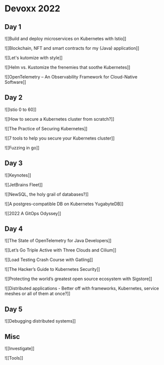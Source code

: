 # Devoxx 2022

## Day 1

![[Build and deploy microservices on Kubernetes with Istio]]

<div style="page-break-after: always;"></div>

![[Blockchain, NFT and smart contracts for my (Java) application]]

<div style="page-break-after: always;"></div>

![[Let's kutomize with style]]

<div style="page-break-after: always;"></div>


![[Helm vs. Kustomize the frenemies that soothe Kubernetes]]

<div style="page-break-after: always;"></div>


![[OpenTelemetry – An Observability Framework for Cloud-Native Software]]

<div style="page-break-after: always;"></div>

## Day 2

![[Istio 0 to 60]]

![[How to secure a Kubernetes cluster from scratch?]]

<div style="page-break-after: always;"></div>


![[The Practice of Securing Kubernetes]]

<div style="page-break-after: always;"></div>


![[7 tools to help you secure your Kubernetes cluster]]

<div style="page-break-after: always;"></div>


![[Fuzzing in go]]

<div style="page-break-after: always;"></div>


## Day 3

![[Keynotes]]

![[JetBrains Fleet]]

<div style="page-break-after: always;"></div>


![[NewSQL, the holy grail of databases?]]

<div style="page-break-after: always;"></div>


![[A postgres-compatible DB on Kubernetes YugabyteDB]]

<div style="page-break-after: always;"></div>


![[2022 A GitOps Odyssey]]

<div style="page-break-after: always;"></div>


## Day 4

![[The State of OpenTelemetry for Java Developers]]

<div style="page-break-after: always;"></div>


![[Let’s Go Triple Active with Three Clouds and Cilium]]

<div style="page-break-after: always;"></div>


![[Load Testing Crash Course with Gatling]]

<div style="page-break-after: always;"></div>


![[The Hacker’s Guide to Kubernetes Security]]

<div style="page-break-after: always;"></div>


![[Protecting the world’s greatest open source ecosystem with Sigstore]]

<div style="page-break-after: always;"></div>


![[Distributed applications - Better off with frameworks, Kubernetes, service meshes or all of them at once?]]

<div style="page-break-after: always;"></div>


## Day 5

![[Debugging distributed systems]]

<div style="page-break-after: always;"></div>


## Misc

![[Investigate]]

![[Tools]]